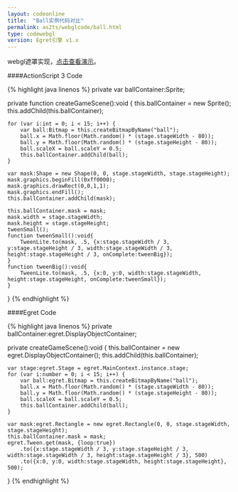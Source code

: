 ```yaml
---
layout: codeonline
title:  "Ball实例代码对比"
permalink: as2ts/webglcode/ball.html
type: codewebgl
version: Egret引擎 v1.x
---
```


webgl遮罩实现，<a href="http://egret-game.b0.upaiyun.com/webgl/mask/launcher/release.html" target="_blank">点击查看演示</a>。

####ActionScript 3 Code

{% highlight java linenos %}
private var ballContainer:Sprite;

private function createGameScene():void {
	this.ballContainer = new Sprite();
	this.addChild(this.ballContainer);

	for (var i:int = 0; i < 15; i++) {
		var ball:Bitmap = this.createBitmapByName("ball");
		ball.x = Math.floor(Math.random() * (stage.stageWidth - 80));
		ball.y = Math.floor(Math.random() * (stage.stageHeight - 80));
		ball.scaleX = ball.scaleY = 0.5;
		this.ballContainer.addChild(ball);
	}

	var mask:Shape = new Shape(0, 0, stage.stageWidth, stage.stageHeight);
	mask.graphics.beginFill(0xff0000);
	mask.graphics.drawRect(0,0,1,1);
	mask.graphics.endFill();
	this.ballContainer.addChild(mask);

	this.ballContainer.mask = mask;
	mask.width = stage.stageWidth;
	mask.height = stage.stageHeight;
	tweenSmall();
	function tweenSmall():void{
		TweenLite.to(mask, .5, {x:stage.stageWidth / 3, y:stage.stageHeight / 3, width:stage.stageWidth / 3, height:stage.stageHeight / 3, onComplete:tweenBig});
	}
	function tweenBig():void{
		TweenLite.to(mask, .5, {x:0, y:0, width:stage.stageWidth, height:stage.stageHeight, onComplete:tweenSmall});
	}
}
{% endhighlight %}

####Egret Code

{% highlight java linenos %}
private ballContainer:egret.DisplayObjectContainer;

private createGameScene():void {
    this.ballContainer = new egret.DisplayObjectContainer();
    this.addChild(this.ballContainer);

    var stage:egret.Stage = egret.MainContext.instance.stage;
    for (var i:number = 0; i < 15; i++) {
        var ball:egret.Bitmap = this.createBitmapByName("ball");
        ball.x = Math.floor(Math.random() * (stage.stageWidth - 80));
        ball.y = Math.floor(Math.random() * (stage.stageHeight - 80));
        ball.scaleX = ball.scaleY = 0.5;
        this.ballContainer.addChild(ball);
    }

    var mask:egret.Rectangle = new egret.Rectangle(0, 0, stage.stageWidth, stage.stageHeight);
    this.ballContainer.mask = mask;
    egret.Tween.get(mask, {loop:true})
        .to({x:stage.stageWidth / 3, y:stage.stageHeight / 3, width:stage.stageWidth / 3, height:stage.stageHeight / 3}, 500)
        .to({x:0, y:0, width:stage.stageWidth, height:stage.stageHeight}, 500);
}
{% endhighlight %}